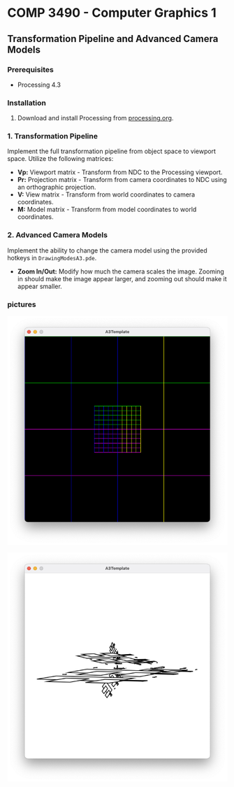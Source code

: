 # COMP 3490 - Computer Graphics 1
## Transformation Pipeline and Advanced Camera Models

### Prerequisites
- Processing 4.3

### Installation
1. Download and install Processing from [processing.org](https://processing.org/download/).

### 1. Transformation Pipeline

Implement the full transformation pipeline from object space to viewport space. Utilize the following matrices:

- **Vp:** Viewport matrix - Transform from NDC to the Processing viewport.
- **Pr:** Projection matrix - Transform from camera coordinates to NDC using an orthographic projection.
- **V:** View matrix - Transform from world coordinates to camera coordinates.
- **M:** Model matrix - Transform from model coordinates to world coordinates.

### 2. Advanced Camera Models

Implement the ability to change the camera model using the provided hotkeys in `DrawingModesA3.pde`.

- **Zoom In/Out:** Modify how much the camera scales the image. Zooming in should make the image appear larger, and zooming out should make it appear smaller.

### pictures  
![part 1 and 2](images/Grids.png)  

![part 3](images/Objects.png)  
